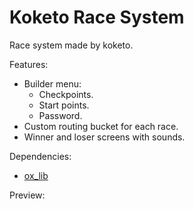# Koketo Race System
Race system made by koketo.

Features:
- Builder menu:
  - Checkpoints.
  - Start points.
  - Password.
- Custom routing bucket for each race.
- Winner and loser screens with sounds.
 
Dependencies:
- [ox_lib](https://overextended.dev/ox_lib)

Preview:
